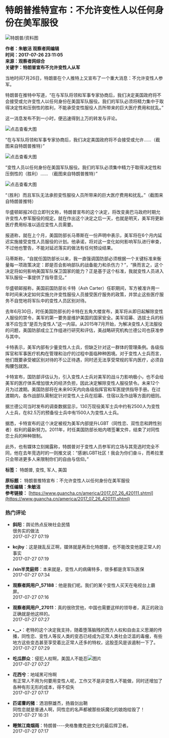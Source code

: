 # 特朗普推特宣布：不允许变性人以任何身份在美军服役

![特朗普/资料图](http://i.guancha.cn/news/2017/07/26/20170726230527887.jpg)

**作者：朱敏洁 观察者网编辑**  
**时间：2017-07-26 23:11:05**  
**来源：观察者网综合**  
**关键字：特朗普宣布不允许变性人从军**

当地时间7月26日，特朗普在个人推特上又宣布了一个重大消息：不允许变性人参军。

特朗普在推特中写道，“在与军队将领和军事专家协商后，我们决定美国政府将不会接受或允许变性人以任何身份在美国军队服役。我们的军队必须将精力集中于取得决定性和压倒性的胜利，不能承受变性服役人员所带来的巨大医疗费用和扰乱。”

这一消息发布不到一小时，便迅速得到上万的转发与评论。

![点击查看大图](http://i.guancha.cn/news/2017/07/26/20170726215813824.PNG)

“在与军队将领和军事专家协商后，我们决定美国政府将不会接受或允许……（截图来自特朗普推特）”

![点击查看大图](http://i.guancha.cn/news/2017/07/26/20170726215821756.PNG)

“变性人员以任何身份在美国军队服役。我们的军队必须集中精力于取得决定性和压倒性的（胜利）…… （截图来自特朗普推特）”

![点击查看大图](http://i.guancha.cn/news/2017/07/26/20170726215828134.PNG)

“（胜利）而且军队无法承担变性服役人员所带来的巨大医疗费用和扰乱。”（截图来自特朗普推特）

华盛顿邮报26日立即刊文称，特朗普宣布的这个决定，将改变奥巴马政府时期允许变性人参军服役的规定。就在作出这个决定之后一天，也就是明天，美军将更新医疗费用标准以适应变性人员需要。

报道称，就在上个月，美国防部长马蒂斯在一份声明中表示，美军将在6个月内延迟实施接受变性人员服役的计划。他承诺，将对这一变化如何影响军队进行审查，不过他也警告，不能对延迟落实的做法有任何预设结果。

马蒂斯称，“自就任国防部长以来，我一直强调国防部必须根据一个关键标准来衡量每一项政策决定：即是否会影响部队的战备能力和杀伤力？”，“换而言之，这个决定将如何影响美国军队保卫国家的能力？正是基于这个标准，我就变性人员进入军队服役一事提供了指导意见。”

华盛顿邮报称，美国前国防部长卡特（Ash Carter）任职期间，军方被准许用一年时间来决定如何实施允许变性服役人员接受医疗服务的政策，并禁止这些医疗服务不自觉地将军队中的变性人员区别对待。

去年6月30日，时任美国防部长的卡特在五角大楼宣布，美军将从即日起解除变性人服役的禁令，美军的第一要务是维护美国的国家安全。美军招募、选拔士兵的标准不应包含“是否为变性人”这一内容。从2015年7月开始，为解决变性人无法服役的问题，美国防部成立工作组进行研究和评估，美战略研究机构兰德公司也获准参与其中。

卡特表示，美军内部有少量变性人士兵，但缺乏针对这一群体的管理条例。各级指挥官和军事医疗机构在管理和治疗的过程中面临种种困境。对于变性人士兵而言，他们既要承受被区别对待的不公正待遇，同时还无法享受常规的军内医疗，必须自掏腰包就医。

卡特宣布，国防部评估认为，引入变性人士兵对美军的战斗力影响极小，也不会给美军的医疗体系增加很大的经济负担，因此决定解除变性人服役禁令。未来12个月为过渡期。美国防部将在未来90天内向各级指挥官和军医提供指导手册。在过渡期内，各作战部队需制定针对变性人士兵在招募、住宿以及作战等方面的细则。

据兰德公司当时发布的调查数据显示，130万现役美军士兵中约有2500人为变性人士兵，在82.5万的预备役士兵中有1500人为变性人士兵。

据悉，卡特宣布的这个决定被视为美军内部提升LGBT（同性恋、双性恋和跨性别者）权利的最新努力。2011年，时任美国防部长帕内塔签署文件，结束了对同性恋士兵的种种限制。

此外，也有媒体立刻揭露称，特朗普对于变性人员参军的立场与其竞选时完全不同，他在去年竞选时的一则推文说：“感谢LGBT社区！我会为你们奋斗，而希拉里只会带进更多人来限制你们的自由与信仰。”

**标签：** 特朗普, 变性, 军人, 美国

**原标题：** 特朗普推特宣布：不允许变性人以任何身份在美军服役  
**责任编辑：朱敏洁**  
**参考链接：** [https://www.guancha.cn/america/2017_07_26_420111.shtml](https://www.guancha.cn/america/2017_07_26_420111.shtml)

### 热门评论

- **斜阳**：舆论热点反映社会民情  
    很务实的做法  
    2017-07-27 07:19  

- **kcjby**：这是拨乱反正啊，媒体就是再丑化特朗普，也不能改变他是正常人的事实  
    2017-07-27 07:19  

- **/xin半灵庭师**：本来就是，变性人的病痛特多，很多都是贪军队医保  
    2017-07-27 07:34  

- **观察者网用户_57188**：他是我们呢。我们的某个变性人买天在电视台上霸屏。  
    2017-07-27 07:16  

- **观察者网用户_27011**：真的很欣赏他，中国也需要这样的领导者，真正的政治正确就是他这样的。  
    2017-07-27 07:27  

- **•﹏•**：老特的这个决定我支持，随着堕落脑残的西方人权和自由主义思潮的传播，同性恋、变性人等反人类的变态已经成为正常人类社会泛滥的毒瘤，有些地方这些变态甚至享受着比正常人还多的特权，这股歪风是该遏制一下了。  
    2017-07-27 07:29  

- **吃瓜群众**：侵犯人权啊，美国人不能忍![图片](http://user.guancha.cn/static/imgs/smiles/1/kbsa_thumb.gif)  
    2017-07-27 07:27  

- **花西兮**：地域黑可怜啊  
    有正常人不用为何要用变性人呢，工作又不是非变性人不能做，同时还增加了各种有形无形的成本，得不偿失  
    2017-07-27 07:17  

- **匹诺曹的猪**：洒泪祭雄杰，扬眉剑出鞘  
    同性恋就是普通人啊，同性恋的名声都被那些妖魔化的娘炮给毁了！  
    2017-07-27 16:31  

- **睡煞江南烟雨**：特朗普----央格鲁撒克逊文化的最后捍卫者。  
    2017-07-27 07:17  
